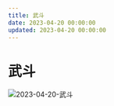 ```yaml
---
title: 武斗
date: 2023-04-20 00:00:00
updated: 2023-04-20 00:00:00
---
```


# 武斗

![2023-04-20-武斗](assets/2023-04-20-武斗.jpeg)

